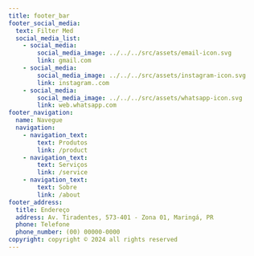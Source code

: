 ```yaml
---
title: footer_bar
footer_social_media:
  text: Filter Med
  social_media_list:
    - social_media:
        social_media_image: ../../../src/assets/email-icon.svg
        link: gmail.com
    - social_media:
        social_media_image: ../../../src/assets/instagram-icon.svg
        link: instagram..com
    - social_media:
        social_media_image: ../../../src/assets/whatsapp-icon.svg
        link: web.whatsapp.com
footer_navigation:
  name: Navegue
  navigation:
    - navigation_text:
        text: Produtos
        link: /product
    - navigation_text:
        text: Serviços
        link: /service
    - navigation_text:
        text: Sobre
        link: /about
footer_address:
  title: Endereço
  address: Av. Tiradentes, 573-401 - Zona 01, Maringá, PR
  phone: Telefone
  phone_number: (00) 00000-0000
copyright: copyright © 2024 all rights reserved
---
```

